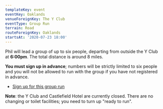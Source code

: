 ```yaml
---
templateKey: event
eventKey: Oaklands
venueForeignKey: The Y Club
eventType: Group Run
terrain: Road
routeForeignKey: Oaklands
startsAt: '2020-07-23 18:00'
---
```

Phil will lead a group of up to six people, departing from outside the Y Club
at **6:00pm**. The total distance is around 8 miles.

**You must sign up in advance**; numbers will be strictly limited to six people 
and you will not be allowed to run with the group if you have not registered in 
advance.

* [Sign up for this group run](https://doodle.com/poll/7bwx3yk5f8dpdvue)

**Note**: the Y Club and Castlefield Hotel are currently closed. There are no 
changing or toilet facilities; you need to turn up "ready to run".
